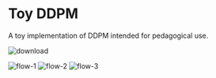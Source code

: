 # Toy DDPM

A toy implementation of DDPM intended for pedagogical use.

![download](https://github.com/oelin/toy-ddpm/assets/42823429/2fc4e89a-7670-4cfe-b11b-8d7e4abdce6e)


![flow-1](https://github.com/oelin/toy-ddpm/assets/42823429/33d3a6ac-8a8d-412f-9ab2-02b79bd3118b)
![flow-2](https://github.com/oelin/toy-ddpm/assets/42823429/11319970-654f-4324-9e6a-d46a55acf2dc)
![flow-3](https://github.com/oelin/toy-ddpm/assets/42823429/5d1f95ca-0dfc-4004-ba09-f0eb4ecdf56f)
